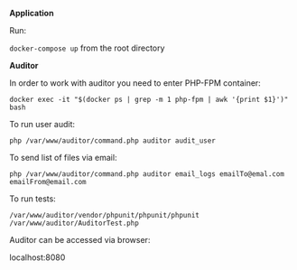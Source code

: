 **Application**

Run:

`docker-compose up` from the root directory

**Auditor**

In order to work with auditor you need to enter PHP-FPM container:

`docker exec -it "$(docker ps | grep -m 1 php-fpm | awk '{print $1}')" bash`

To run user audit:

`php /var/www/auditor/command.php auditor audit_user`

To send list of files via email:

`php /var/www/auditor/command.php auditor email_logs emailTo@emal.com emailFrom@email.com`

To run tests:

`/var/www/auditor/vendor/phpunit/phpunit/phpunit /var/www/auditor/AuditorTest.php`

Auditor can be accessed via browser:

localhost:8080